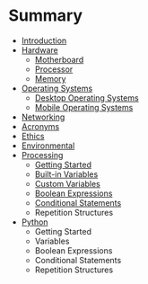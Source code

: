 # Summary

* [Introduction](README.md)
* [Hardware](hardware.md)
   * [Motherboard](hardware_motherboard.md)
   * [Processor](hardware_processor.md)
   * [Memory](hardware_memory.md)
* [Operating Systems](operating_systems.md)
   * [Desktop Operating Systems](OS_desktop_operating_systems.md)
   * [Mobile Operating Systems](OS_mobile_operating_systems.md)
* [Networking](networking.md)
* [Acronyms](acronyms.md)
* [Ethics](ethics.md)
* [Environmental](environmental.md)
* [Processing](processing.md)
   * [Getting Started](processing_getting_started.md)
   * [Built-in Variables](processing_built-in_variables.md)
   * [Custom Variables](processing_custom_variables.md)
   * [Boolean Expressions](processing_boolean_expressions.md)
   * [Conditional Statements](processing_conditional_statements.md)
   * Repetition Structures
* [Python](python.md)
   * Getting Started
   * Variables
   * Boolean Expressions
   * Conditional Statements
   * Repetition Structures


